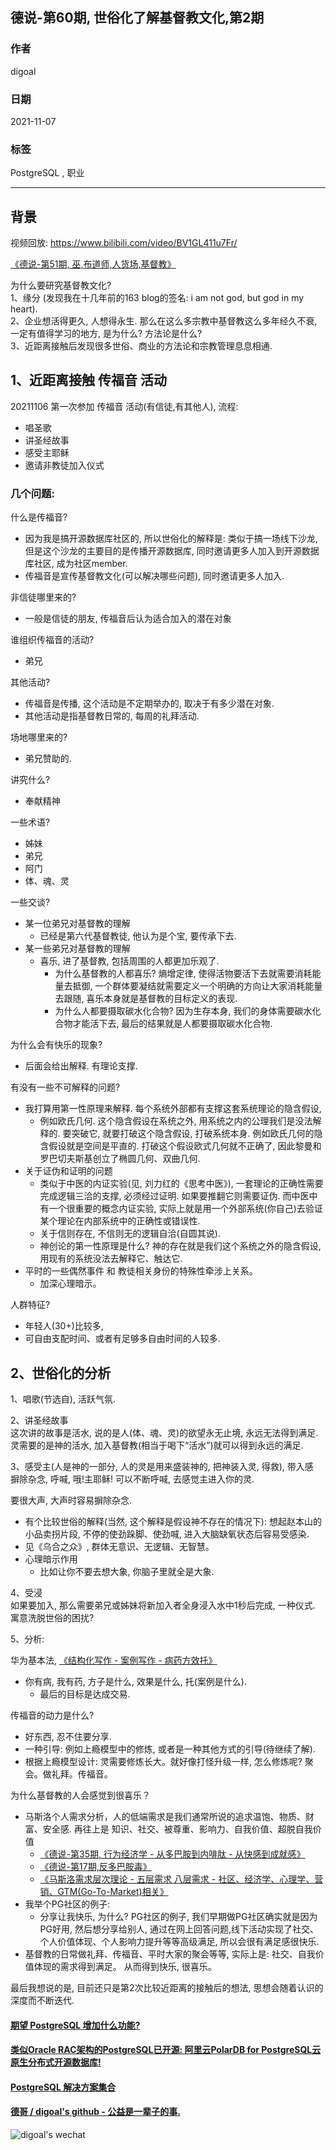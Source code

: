 ## 德说-第60期, 世俗化了解基督教文化,第2期    
                                                          
### 作者                  
digoal            
                                                          
### 日期                        
2021-11-07                  
                                                          
### 标签                  
PostgreSQL , 职业     
                                                          
----                                                          
                                                          
## 背景     
            
视频回放: https://www.bilibili.com/video/BV1GL411u7Fr/    
  
[《德说-第51期, 巫,布道师,人货场,基督教》](../202110/20211026_06.md)    
  
为什么要研究基督教文化?    
1、缘分  (发现我在十几年前的163 blog的签名: i am not god, but god in my heart).   
2、企业想活得更久, 人想得永生. 那么在这么多宗教中基督教这么多年经久不衰, 一定有值得学习的地方, 是为什么? 方法论是什么?     
3、近距离接触后发现很多世俗、商业的方法论和宗教管理息息相通.    
  
## 1、近距离接触 传福音 活动   
20211106 第一次参加 传福音 活动(有信徒,有其他人), 流程:   
- 唱圣歌  
- 讲圣经故事  
- 感受主耶稣  
- 邀请非教徒加入仪式  
  
### 几个问题:   
什么是传福音?  
- 因为我是搞开源数据库社区的, 所以世俗化的解释是: 类似于搞一场线下沙龙, 但是这个沙龙的主要目的是传播开源数据库, 同时邀请更多人加入到开源数据库社区, 成为社区member.   
- 传福音是宣传基督教文化(可以解决哪些问题), 同时邀请更多人加入.    
  
非信徒哪里来的?  
- 一般是信徒的朋友, 传福音后认为适合加入的潜在对象  
  
谁组织传福音的活动?  
- 弟兄  
  
其他活动?  
- 传福音是传播, 这个活动是不定期举办的, 取决于有多少潜在对象.  
- 其他活动是指基督教日常的, 每周的礼拜活动.   
  
场地哪里来的?  
- 弟兄赞助的.   
  
讲究什么?  
- 奉献精神  
  
一些术语?  
- 姊妹  
- 弟兄  
- 阿门  
- 体、魂、灵  
  
一些交谈?    
- 某一位弟兄对基督教的理解    
    - 已经是第六代基督教徒, 他认为是个宝, 要传承下去.    
- 某一些弟兄对基督教的理解   
    - 喜乐, 进了基督教, 包括周围的人都更加乐观了.   
        - 为什么基督教的人都喜乐? 熵增定律, 使得活物要活下去就需要消耗能量去抵御, 一个群体要凝结就需要定义一个明确的方向让大家消耗能量去跟随, 喜乐本身就是基督教的目标定义的表现.    
        - 为什么人都要摄取碳水化合物? 因为生存本身, 我们的身体需要碳水化合物才能活下去, 最后的结果就是人都要摄取碳水化合物.    
  
为什么会有快乐的现象?  
- 后面会给出解释. 有理论支撑.     
  
有没有一些不可解释的问题?   
- 我打算用第一性原理来解释. 每个系统外部都有支撑这套系统理论的隐含假设,   
    - 例如欧氏几何. 这个隐含假设在系统之外, 用系统之内的公理我们是没法解释的. 要突破它, 就要打破这个隐含假设, 打破系统本身. 例如欧氏几何的隐含假设就是空间是平直的. 打破这个假设欧式几何就不正确了, 因此黎曼和罗巴切夫斯基创立了椭圆几何、双曲几何.    
- 关于证伪和证明的问题     
    - 类似于中医的内证实验(见, 刘力红的《思考中医》), 一套理论的正确性需要完成逻辑三洽的支撑, 必须经过证明. 如果要推翻它则需要证伪. 而中医中有一个很重要的概念内证实验, 实际上就是用一个外部系统(你自己)去验证某个理论在内部系统中的正确性或错误性.     
    - 关于信则存在, 不信则无的逻辑自洽(自圆其说).    
    - 神创论的第一性原理是什么? 神的存在就是我们这个系统之外的隐含假设, 用现有的系统没法去解释它、触达它.    
- 平时的一些偶然事件 和 教徒相关身份的特殊性牵涉上关系。  
    - 加深心理暗示。  
  
人群特征?  
- 年轻人(30+)比较多,   
- 可自由支配时间、或者有足够多自由时间的人较多.   
  
## 2、世俗化的分析   
  
1、唱歌(节选自), 活跃气氛.   
  
2、讲圣经故事   
这次讲的故事是活水, 说的是人(体、魂、灵)的欲望永无止境, 永远无法得到满足. 灵需要的是神的活水, 加入基督教(相当于喝下“活水”)就可以得到永远的满足.    
  
3、感受主(人是神的一部分, 人的灵是用来盛装神的, 把神装入灵, 得救), 带入感    
摒除杂念, 呼喊, 哦!主耶稣!  可以不断呼喊, 去感觉主进入你的灵.    
  
要很大声, 大声时容易摒除杂念.    
- 有个比较世俗的解释(当然, 这个解释是假设神不存在的情况下): 想起赵本山的小品卖拐片段, 不停的使劲跺脚、使劲喊, 进入大脑缺氧状态后容易受感染.    
- 见《乌合之众》, 群体无意识、无逻辑、无智慧。      
- 心理暗示作用  
    - 比如让你不要去想大象, 你脑子里就全是大象.     
  
4、受浸  
如果要加入, 那么需要弟兄或姊妹将新加入者全身浸入水中1秒后完成, 一种仪式. 寓意洗脱世俗的困扰?    
  
5、分析:   
  
华为基本法,   [《结构化写作 - 案例写作 - 病药方效托》](../202104/20210414_03.md)    
- 你有病, 我有药, 方子是什么, 效果是什么, 托(案例是什么).    
    - 最后的目标是达成交易.   
  
  
传福音的动力是什么?   
- 好东西, 忍不住要分享.   
- 一种引导: 例如上瘾模型中的修炼, 或者是一种其他方式的引导(待继续了解).   
- 根据上瘾模型设计: 灵需要修炼长大。就好像打怪升级一样, 怎么修炼呢? 聚会。做礼拜。传福音。  
  
为什么基督教的人会感觉到很喜乐？   
- 马斯洛个人需求分析，人的低端需求是我们通常所说的追求温饱、物质、财富、安全感.  再往上是  知识、社交、被尊重、影响力、自我价值、超脱自我价值  
    - [《德说-第35期, 行为经济学 - 从多巴胺到内啡肽 - 从快感到成就感》](../202109/20210926_02.md)    
    - [《德说-第17期,反多巴胺毒》](../202108/20210820_01.md)    
    - [《马斯洛需求层次理论 - 五层需求 八层需求 - 社区、经济学、心理学、营销、GTM(Go-To-Market)相关》](../202103/20210310_01.md)    
- 我举个PG社区的例子:   
    - 分享让我快乐, 为什么? PG社区的例子, 我们早期做PG社区确实就是因为PG好用, 然后想分享给别人, 通过在网上回答问题,线下活动实现了社交、个人价值体现、个人影响力提升等等高级满足, 所以会很有满足感很快乐.    
- 基督教的日常做礼拜、传福音、平时大家的聚会等等, 实际上是: 社交、自我价值体现的需求得到满足。 从而得到快乐, 很喜乐。   
   
最后我想说的是, 目前还只是第2次比较近距离的接触后的想法, 思想会随着认识的深度而不断迭代.   
     
  
  
#### [期望 PostgreSQL 增加什么功能?](https://github.com/digoal/blog/issues/76 "269ac3d1c492e938c0191101c7238216")
  
  
#### [类似Oracle RAC架构的PostgreSQL已开源: 阿里云PolarDB for PostgreSQL云原生分布式开源数据库!](https://github.com/ApsaraDB/PolarDB-for-PostgreSQL "57258f76c37864c6e6d23383d05714ea")
  
  
#### [PostgreSQL 解决方案集合](https://yq.aliyun.com/topic/118 "40cff096e9ed7122c512b35d8561d9c8")
  
  
#### [德哥 / digoal's github - 公益是一辈子的事.](https://github.com/digoal/blog/blob/master/README.md "22709685feb7cab07d30f30387f0a9ae")
  
  
![digoal's wechat](../pic/digoal_weixin.jpg "f7ad92eeba24523fd47a6e1a0e691b59")
  
